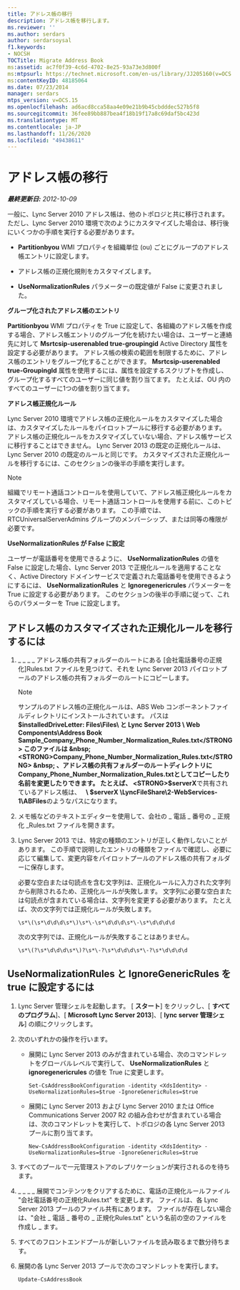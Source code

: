 ```yaml
---
title: アドレス帳の移行
description: アドレス帳を移行します。
ms.reviewer: ''
ms.author: serdars
author: serdarsoysal
f1.keywords:
- NOCSH
TOCTitle: Migrate Address Book
ms:assetid: ac7f0f39-4c6d-4702-8e25-93a73e3d800f
ms:mtpsurl: https://technet.microsoft.com/en-us/library/JJ205160(v=OCS.15)
ms:contentKeyID: 48185064
ms.date: 07/23/2014
manager: serdars
mtps_version: v=OCS.15
ms.openlocfilehash: ad6acd8cca58aa4e09e21b9b45cbdddec527b5f8
ms.sourcegitcommit: 36fee89bb887bea4f18b19f17a8c69daf5bc423d
ms.translationtype: MT
ms.contentlocale: ja-JP
ms.lasthandoff: 11/26/2020
ms.locfileid: "49438611"
---
```

# <a name="migrate-address-book"></a>アドレス帳の移行

<div data-xmlns="http://www.w3.org/1999/xhtml">

<div class="topic" data-xmlns="http://www.w3.org/1999/xhtml" data-msxsl="urn:schemas-microsoft-com:xslt" data-cs="https://msdn.microsoft.com/">

<div data-asp="https://msdn2.microsoft.com/asp">



</div>

<div id="mainSection">

<div id="mainBody">

<span> </span>

_**最終更新日:** 2012-10-09_

一般に、Lync Server 2010 アドレス帳は、他のトポロジと共に移行されます。 ただし、Lync Server 2010 環境で次のようにカスタマイズした場合は、移行後にいくつかの手順を実行する必要があります。

  - **Partitionbyou** WMI プロパティを組織単位 (ou) ごとにグループのアドレス帳エントリに設定します。

  - アドレス帳の正規化規則をカスタマイズします。

  - **UseNormalizationRules** パラメーターの既定値が False に変更されました。

**グループ化されたアドレス帳のエントリ**

**Partitionbyou** WMI プロパティを True に設定して、各組織のアドレス帳を作成する場合、アドレス帳エントリのグループ化を続けたい場合は、ユーザーと連絡先に対して **Msrtcsip-userenabled true-groupingid** Active Directory 属性を設定する必要があります。 アドレス帳の検索の範囲を制限するために、アドレス帳のエントリをグループ化することができます。 **Msrtcsip-userenabled true-GroupingId** 属性を使用するには、属性を設定するスクリプトを作成し、グループ化するすべてのユーザーに同じ値を割り当てます。 たとえば、OU 内のすべてのユーザーに1つの値を割り当てます。

**アドレス帳正規化ルール**

Lync Server 2010 環境でアドレス帳の正規化ルールをカスタマイズした場合は、カスタマイズしたルールをパイロットプールに移行する必要があります。 アドレス帳の正規化ルールをカスタマイズしていない場合、アドレス帳サービスに移行することはできません。 Lync Server 2013 の既定の正規化ルールは、Lync Server 2010 の既定のルールと同じです。 カスタマイズされた正規化ルールを移行するには、このセクションの後半の手順を実行します。

<div>


> [!NOTE]  
> 組織でリモート通話コントロールを使用していて、アドレス帳正規化ルールをカスタマイズしている場合、リモート通話コントロールを使用する前に、このトピックの手順を実行する必要があります。 この手順では、RTCUniversalServerAdmins グループのメンバーシップ、または同等の権限が必要です。



</div>

**UseNormalizationRules が False に設定**

ユーザーが電話番号を使用できるように、 **UseNormalizationRules** の値を False に設定した場合、Lync Server 2013 で正規化ルールを適用することなく、Active Directory ドメインサービスで定義された電話番号を使用できるようにするには、 **UseNormalizationRules** と **Ignoregenericrules** パラメーターを True に設定する必要があります。 このセクションの後半の手順に従って、これらのパラメーターを True に設定します。

<div>

## <a name="to-migrate-address-book-customized-normalization-rules"></a>アドレス帳のカスタマイズされた正規化ルールを移行するには

1.  \_ \_ \_ \_ アドレス帳の共有フォルダーのルートにある [会社電話番号の正規化]Rules.txt ファイルを見つけて、それを Lync Server 2013 パイロットプールのアドレス帳の共有フォルダーのルートにコピーします。
    
    <div>
    

    > [!NOTE]  
    > サンプルのアドレス帳の正規化ルールは、ABS Web コンポーネントファイルディレクトリにインストールされています。 パスは<STRONG>$installedDriveLetter: Files\Files\ と Lync Server 2013 \ Web Components\Address Book Sample_Company_Phone_Number_Normalization_Rules.txt</STRONG> このファイルは &nbsp; <STRONG>Company_Phone_Number_Normalization_Rules.txt</STRONG> &nbsp; 、アドレス帳の共有フォルダーのルートディレクトリにCompany_Phone_Number_Normalization_Rules.txtとしてコピーしたり名前を変更したりできます。 たとえば、 <STRONG>$serverX</STRONG>で共有されているアドレス帳は、 &nbsp; <STRONG> \\ $serverX \LyncFileShare\2-WebServices-1\ABFiles</STRONG>のようなパスになります。

    
    </div>

2.  メモ帳などのテキストエディターを使用して、会社の \_ 電話 \_ 番号の \_ 正規化 \_Rules.txt ファイルを開きます。

3.  Lync Server 2013 では、特定の種類のエントリが正しく動作しないことがあります。 この手順で説明したエントリの種類をファイルで確認し、必要に応じて編集して、変更内容をパイロットプールのアドレス帳の共有フォルダーに保存します。
    
    必要な空白または句読点を含む文字列は、正規化ルールに入力された文字列から削除されるため、正規化ルールが失敗します。 文字列に必要な空白または句読点が含まれている場合は、文字列を変更する必要があります。 たとえば、次の文字列では正規化ルールが失敗します。
    
        \s*\(\s*\d\d\d\s*\)\s*\-\s*\d\d\d\s*\-\s*\d\d\d\d
    
    次の文字列では、正規化ルールが失敗することはありません。
    
        \s*\(?\s*\d\d\d\s*\)?\s*\-?\s*\d\d\d\s*\-?\s*\d\d\d\d

</div>

<div>

## <a name="to-set-usenormalizationrules-and-ignoregenericrules-to-true"></a>UseNormalizationRules と IgnoreGenericRules を true に設定するには

1.  Lync Server 管理シェルを起動します。 [ **スタート**] をクリックし、[ **すべてのプログラム**]、[ **Microsoft Lync Server 2013**]、[ **lync server 管理シェル**] の順にクリックします。

2.  次のいずれかの操作を行います。
    
      - 展開に Lync Server 2013 のみが含まれている場合、次のコマンドレットをグローバルレベルで実行して、 **UseNormalizationRules** と **ignoregenericrules** の値を True に変更します。
        
            Set-CsAddressBookConfiguration -identity <XdsIdentity> -UseNormalizationRules=$true -IgnoreGenericRules=$true
    
      - 展開に Lync Server 2013 および Lync Server 2010 または Office Communications Server 2007 R2 の組み合わせが含まれている場合は、次のコマンドレットを実行して、トポロジの各 Lync Server 2013 プールに割り当てます。
        
            New-CsAddressBookConfiguration -identity <XdsIdentity> -UseNormalizationRules=$true -IgnoreGenericRules=$true

3.  すべてのプールで一元管理ストアのレプリケーションが実行されるのを待ちます。

4.  \_ \_ \_ \_ 展開でコンテンツをクリアするために、電話の正規化ルールファイル "会社電話番号の正規化Rules.txt" を変更します。 ファイルは、各 Lync Server 2013 プールのファイル共有にあります。 ファイルが存在しない場合は、"会社 \_ 電話 \_ 番号の \_ 正規化Rules.txt" という名前の空のファイルを作成し \_ ます。

5.  すべてのフロントエンドプールが新しいファイルを読み取るまで数分待ちます。

6.  展開の各 Lync Server 2013 プールで次のコマンドレットを実行します。
    
        Update-CsAddressBook

</div>

</div>

<span> </span>

</div>

</div>

</div>

